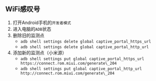 ## WiFi感叹号

1. 打开Android手机的```开发者模式```
2. 进入电脑的```ADB```状态
3. 删除旧的监测点
	- ```adb shell settings delete global captive_portal_https_url```
	- ```adb shell settings delete global captive_portal_http_url```
4. 添加新的监测点（小米源）
	- ```adb shell settings put global captive_portal_https_url https://connect.rom.miui.com/generate\_204```
	- ```adb shell settings put global captive_portal_http_url http://connect.rom.miui.com/generate\_204```
